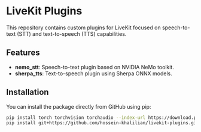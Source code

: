 # LiveKit Plugins

This repository contains custom plugins for LiveKit focused on speech-to-text (STT) and text-to-speech (TTS) capabilities.

## Features

- **nemo_stt**: Speech-to-text plugin based on NVIDIA NeMo toolkit.
- **sherpa_tts**: Text-to-speech plugin using Sherpa ONNX models.

## Installation

You can install the package directly from GitHub using pip:

```bash
pip install torch torchvision torchaudio --index-url https://download.pytorch.org/whl/cpu
pip install git+https://github.com/hossein-khalilian/livekit-plugins.git

```

